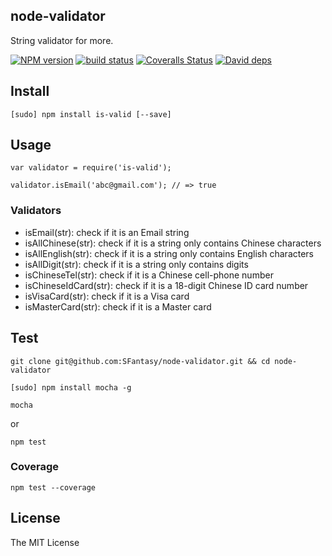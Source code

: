node-validator
------

String validator for more.

[![NPM version][npm-image]][npm-url]
[![build status][travis-image]][travis-url]
[![Coveralls Status][coveralls-image]][coveralls-url]
[![David deps][david-image]][david-url]

[npm-image]: https://img.shields.io/npm/v/is-valid.svg?style=flat
[npm-url]: https://npmjs.org/package/is-valid
[travis-image]: https://img.shields.io/travis/SFantasy/node-validator.svg?style=flat
[travis-url]: https://travis-ci.org/SFantasy/node-validator
[coveralls-url]: https://coveralls.io/r/SFantasy/node-validator
[coveralls-image]: http://img.shields.io/coveralls/SFantasy/node-validator/master.svg
[david-image]: https://img.shields.io/david/SFantasy/node-validator.svg?style=flat
[david-url]: https://david-dm.org/SFantasy/node-validator

## Install

```
[sudo] npm install is-valid [--save]
```

## Usage

```
var validator = require('is-valid');

validator.isEmail('abc@gmail.com'); // => true
```

### Validators

- isEmail(str): check if it is an Email string
- isAllChinese(str): check if it is a string only contains Chinese characters
- isAllEnglish(str): check if it is a string only contains English characters
- isAllDigit(str): check if it is a string only contains digits
- isChineseTel(str): check if it is a Chinese cell-phone number
- isChineseIdCard(str): check if it is a 18-digit Chinese ID card number
- isVisaCard(str): check if it is a Visa card
- isMasterCard(str): check if it is a Master card

## Test

```
git clone git@github.com:SFantasy/node-validator.git && cd node-validator

[sudo] npm install mocha -g

mocha
```

or 

```
npm test
```

### Coverage

```
npm test --coverage
```

## License

The MIT License
